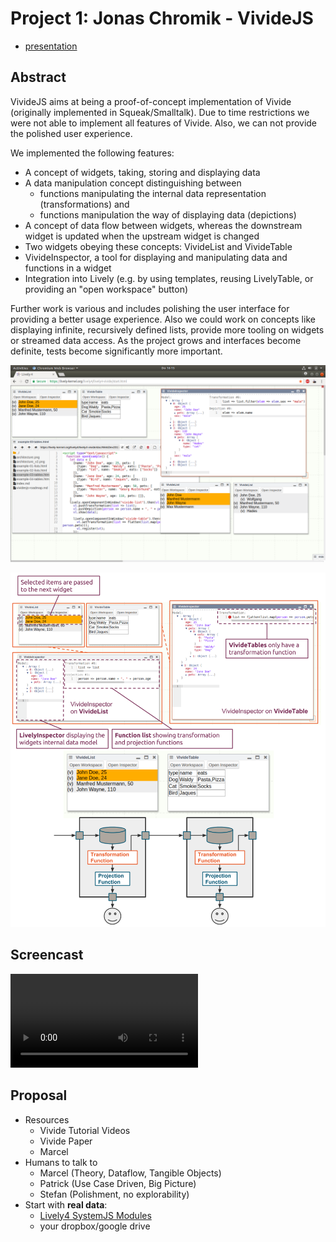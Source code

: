 # Project 1: Jonas Chromik - VivideJS

- [presentation](VivideJS.pdf)

## Abstract

VivideJS aims at being a proof-of-concept implementation of Vivide (originally implemented in Squeak/Smalltalk).
Due to time restrictions we were not able to implement all features of Vivide.
Also, we can not provide the polished user experience.

We implemented the following features:
 - A concept of widgets, taking, storing and displaying data
 - A data manipulation concept distinguishing between
     - functions manipulating the internal data representation (transformations) and
     - functions manipulation the way of displaying data (depictions)
 - A concept of data flow between widgets, whereas the downstream widget is updated when the upstream widget is changed
 - Two widgets obeying these concepts: VivideList and VivideTable
 - VivideInspector, a tool for displaying and manipulating data and functions in a widget
 - Integration into Lively (e.g. by using templates, reusing LivelyTable, or providing an "open workspace" button)

Further work is various and includes polishing the user interface for providing a better usage experience.
Also we could work on concepts like displaying infinite, recursively defined lists,
provide more tooling on widgets or streamed data access.
As the project grows and interfaces become definite, tests become significantly more important.


![](screenshot.png)

![](figure.png)


## Screencast

<video controls><source src="screencast.mp4" type="video/mp4"></video>


## Proposal

- Resources
  - Vivide Tutorial Videos
  - Vivide Paper
  - Marcel
- Humans to talk to
  - Marcel (Theory, Dataflow, Tangible Objects)
  - Patrick (Use Case Driven, Big Picture)
  - Stefan (Polishment, no explorability)
- Start with **real data**:
  - [Lively4 SystemJS Modules](https://lively-kernel.org/lively4/lively4-core/templates/lively-module-graph.js)
  - your dropbox/google drive

